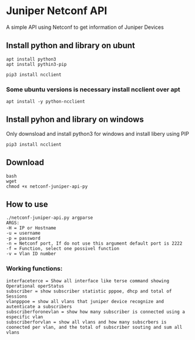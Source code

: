 # Juniper Netconf API

A simple API using Netconf to get information of Juniper Devices

## Install python and library on ubunt
```
apt install python3
apt install pythin3-pip

pip3 install ncclient
```
### Some ubuntu versions is necessary install ncclient over apt
```
apt install -y python-ncclient
```

## Install pyhon and library on windows
Only downsload and install python3 for windows and install libery using PIP
```
pip3 install ncclient
```

## Download
```
bash
wget
chmod +x netconf-juniper-api-py
```

## How to use

```
./netconf-juniper-api.py argparse
ARGS:
-H = IP or Hostname
-u = username
-p = password
-n = Netconf port, If do not use this argument default port is 2222
-f = Function, select one possivel function
-v = Vlan ID number
```
### Working functions:
```
interfaceterce = Show all interface like terse command showing Operational operStatus
subscriber = show subscriber statistic pppoe, dhcp and total of Sessions
vlanpppoe = show all vlans that juniper device recognize and autenticate a subscribers
subscriberforonevlan = show how many subscriber is connected using a especific vlan
subscriberforvlan = show all vlans and how many subscrbers is coonected per vlan, and the total of subscriber souting and sum all vlans 
```
